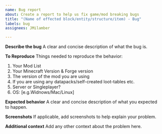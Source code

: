 ```yaml
---
name: Bug report
about: Create a report to help us fix game/mod breaking bugs
title: "(Name of effected block/entity/structure/item) - Bug"
labels: bug
assignees: JMilamber

---
```


**Describe the bug**
A clear and concise description of what the bug is.

**To Reproduce**
Things needed to reproduce the behavior:
1. Your Mod List
2. Your Minecraft Version & Forge version
3. The version of the mod you are using
4. If you are using any datapacks/self-created loot-tables etc.
5. Server or Singleplayer?
6. OS: [e.g.Widnows/Mac/Linux]

**Expected behavior**
A clear and concise description of what you expected to happen.

**Screenshots**
If applicable, add screenshots to help explain your problem.

**Additional context**
Add any other context about the problem here.
